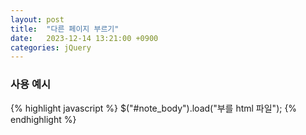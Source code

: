 ```yaml
---
layout: post
title:  "다른 페이지 부르기"
date:   2023-12-14 13:21:00 +0900
categories: jQuery
---
```


### 사용 예시

{% highlight javascript %}
    $("#note_body").load("부를 html 파일");
{% endhighlight %}
